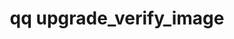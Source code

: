 ---
category: upgrade
command: upgrade_verify_image
keywords: qq, qq_cli, upgrade_verify_image
optional_options:
- alternate: []
  help: FS path to upgrade image
  name: --path
  required: true
permalink: /qq-cli-command-guide/upgrade/upgrade_verify_image.html
positional_options: []
sidebar: qq_cli_command_reference_sidebar
summary: This section explains how to use the <code>qq upgrade_verify_image</code>
  command.
synopsis: Verify an image path for upgrade
title: qq upgrade_verify_image
usage: qq upgrade_verify_image [-h] --path PATH

---